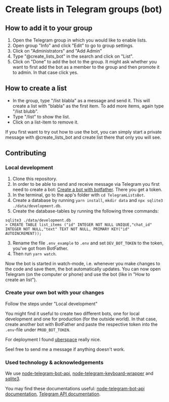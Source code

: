# Create lists in Telegram groups (bot)

## How to add it to your group

1. Open the Telegram group in which you would like to enable lists.
2. Open group "Info" and click "Edit" to go to group settings.
3. Click on "Administrators" and "Add Admin"
4. Type "@create_lists_bot" in the search and click on "List".
5. Click on "Done" to add the bot to the group. It might ask whether you want to first add the bot as a member to the group and then promote it to admin. In that case click yes.

## How to create a list

- In the group, type "/list blabla" as a message and send it. This will create a list with "blabla" as the first item. To add more items, again type "/list blubb".
- Type "/list" to show the list.
- Click on a list-item to remove it.


If you first want to try out how to use the bot, you can simply start a private message with @create_lists_bot and create list there that only you will see.


## Contributing

### Local development

1. Clone this repository. 
2. In order to be able to send and receive message via Telegram you first need to create a bot: [Create a bot with botfather](https://core.telegram.org/bots#3-how-do-i-create-a-bot). There you get a token.
3. In the terminal, go to the app's folder with `cd TelegramListsBot`.
4. Create a database by running `yarn install`, `mkdir data` and `npx sqlite3 ./data/development.db`.
5. Create the database-tables by running the following three commands:
```
sqlite3 ./data/development.db
> CREATE TABLE list_items ("id" INTEGER NOT NULL UNIQUE,"chat_id" INTEGER NOT NULL,"text" TEXT NOT NULL, PRIMARY KEY("id" AUTOINCREMENT));
```

3. Rename the file `.env_example` to `.env` and set `DEV_BOT_TOKEN` to the token, you've got from BotFather. 
4. Then run `yarn watch`.

Now the bot is started in watch-mode, i.e. whenever you make changes to the code and save them, the bot automatically updates. You can now open Telegram (on the computer or phone) and use the bot (like in "How to create an list"). 

### Create your own bot with your changes

Follow the steps under "Local development"

You might find it useful to create two different bots, one for local development and one for production (for the outside world). In that case, create another bot with BotFather and paste the respective token into the `.env`-file under `PROD_BOT_TOKEN`.

For deployment I found [uberspace](https://uberspace.de/) really nice.

5eel free to send me a message if anything doesn't work.

### Used technology & acknowledgements

We use [node-telegram-bot-api](https://github.com/yagop/node-telegram-bot-api), [node-telegram-keyboard-wrapper](https://github.com/alexandercerutti/node-telegram-keyboard-wrapper) and [sqlite3](https://github.com/mapbox/node-sqlite3).

You may find these documentations useful: [node-telegram-bot-api documentation](https://github.com/yagop/node-telegram-bot-api/blob/0b8ca03b54ac3361c2f656e2fa23c0e4423e49e5/doc/api.md), [Telegram API documentation](https://core.telegram.org/bots/api).
